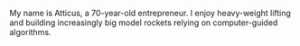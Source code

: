 My name is Atticus, a 70-year-old entrepreneur. I enjoy heavy-weight lifting and building increasingly big model rockets relying on computer-guided algorithms. 

<!---
CypherBeagle/CypherBeagle is a ✨ special ✨ repository because its `README.md` (this file) appears on your GitHub profile.
You can click the Preview link to take a look at your changes.
--->

